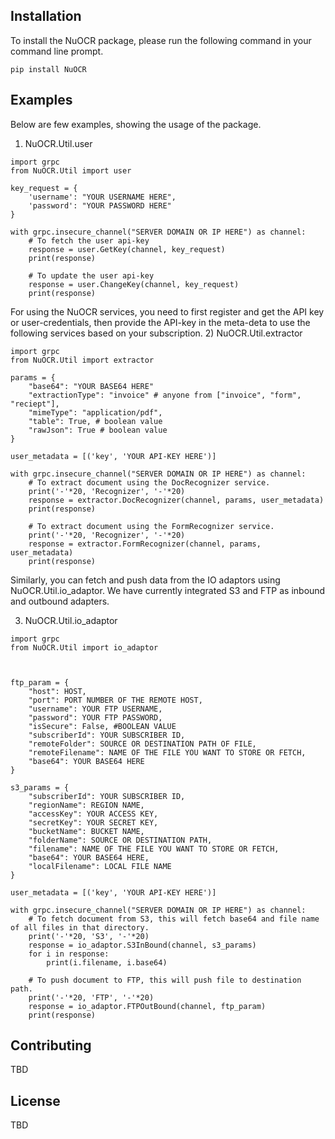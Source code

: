 



## Installation
To install the NuOCR package, please run the following command in your command line prompt.
```commandline
pip install NuOCR
```

## Examples
Below are few examples, showing the usage of the package. 

1) NuOCR.Util.user
```commandline
import grpc
from NuOCR.Util import user

key_request = {
    'username': "YOUR USERNAME HERE",
    'password': "YOUR PASSWORD HERE"
}

with grpc.insecure_channel("SERVER DOMAIN OR IP HERE") as channel:
    # To fetch the user api-key
    response = user.GetKey(channel, key_request)
    print(response)
    
    # To update the user api-key
    response = user.ChangeKey(channel, key_request)
    print(response)
```

For using the NuOCR services, you need to first register and get the API key or user-credentials, then provide the API-key in the meta-deta to use the following services based on your subscription.
2) NuOCR.Util.extractor

```commandline
import grpc
from NuOCR.Util import extractor

params = {
    "base64": "YOUR BASE64 HERE"
    "extractionType": "invoice" # anyone from ["invoice", "form", "reciept"],
    "mimeType": "application/pdf",
    "table": True, # boolean value
    "rawJson": True # boolean value
}

user_metadata = [('key', 'YOUR API-KEY HERE')]

with grpc.insecure_channel("SERVER DOMAIN OR IP HERE") as channel:
    # To extract document using the DocRecognizer service.
    print('-'*20, 'Recognizer', '-'*20)
    response = extractor.DocRecognizer(channel, params, user_metadata)
    print(response)
    
    # To extract document using the FormRecognizer service.
    print('-'*20, 'Recognizer', '-'*20)
    response = extractor.FormRecognizer(channel, params, user_metadata)
    print(response)
```

Similarly, you can fetch and push data from the IO adaptors using NuOCR.Util.io_adaptor. We have currently integrated S3 and FTP as inbound and outbound adapters.

3) NuOCR.Util.io_adaptor

```commandline
import grpc
from NuOCR.Util import io_adaptor



ftp_param = {
    "host": HOST,
    "port": PORT NUMBER OF THE REMOTE HOST,
    "username": YOUR FTP USERNAME,
    "password": YOUR FTP PASSWORD,
    "isSecure": False, #BOOLEAN VALUE
    "subscriberId": YOUR SUBSCRIBER ID,
    "remoteFolder": SOURCE OR DESTINATION PATH OF FILE,
    "remoteFilename": NAME OF THE FILE YOU WANT TO STORE OR FETCH,
    "base64": YOUR BASE64 HERE
}

s3_params = {
    "subscriberId": YOUR SUBSCRIBER ID,
    "regionName": REGION NAME,
    "accessKey": YOUR ACCESS KEY,
    "secretKey": YOUR SECRET KEY,
    "bucketName": BUCKET NAME,
    "folderName": SOURCE OR DESTINATION PATH,
    "filename": NAME OF THE FILE YOU WANT TO STORE OR FETCH,
    "base64": YOUR BASE64 HERE,
    "localFilename": LOCAL FILE NAME
}

user_metadata = [('key', 'YOUR API-KEY HERE')]

with grpc.insecure_channel("SERVER DOMAIN OR IP HERE") as channel:
    # To fetch document from S3, this will fetch base64 and file name of all files in that directory.
    print('-'*20, 'S3', '-'*20)
    response = io_adaptor.S3InBound(channel, s3_params)
    for i in response:
        print(i.filename, i.base64)
        
    # To push document to FTP, this will push file to destination path.
    print('-'*20, 'FTP', '-'*20)
    response = io_adaptor.FTPOutBound(channel, ftp_param)
    print(response)
```

## Contributing
TBD

## License
TBD
